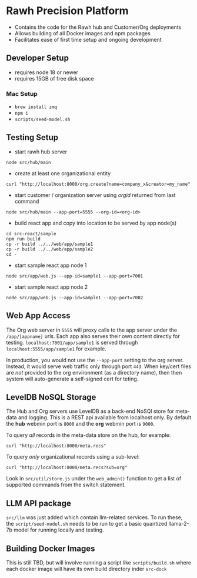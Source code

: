 # Rawh Precision Platform

* Contains the code for the Rawh hub and Customer/Org deployments
* Allows building of all Docker images and npm packages
* Facilitates ease of first time setup and ongoing development


## Developer Setup

* requires node 18 or newer
* requires 15GB of free disk space


### Mac Setup

* `brew install zmq`
* `npm i`
* `scripts/seed-model.sh`


## Testing Setup

* start rawh hub server

```node src/hub/main```

* create at least one organizational entity

```curl "http://localhost:8000/org.create?name=company_x&creator=my_name"```

* start customer / organization server using _orgid_ returned from last command

```node src/hub/main --app-port=5555 --org-id=<org-id>```

* build react app and copy into location to be served by app node(s)

```
cd src-react/sample
npm run build
cp -r build ../../web/app/sample1
cp -r build ../../web/app/sample2
cd -
```

* start sample react app node 1

```node src/app/web.js --app-id=sample1 --app-port=7001```

* start sample react app node 2

```node src/app/web.js --app-id=sample1 --app-port=7002```


## Web App Access

The Org web server in `5555` will proxy calls to the app server under
the `/app/[appname]` urls. Each app also serves their own content directly
for testing. `localhost:7001/app/sample1` is served through `localhost:5555/app/sample1`
for example.

In production, you would not use the `--app-port` setting to the org server.
Instead, it would serve web traffic only through port `443`. When key/cert files
are *not* provided to the org environment (as a directory name), then then
system will auto-generate a self-signed cert for teting.


## LevelDB NoSQL Storage

The Hub and Org servers use LevelDB as a back-end NoSQl store
for meta-data and logging. This is a REST api available from
localhost only. By default the **hub** webmin port is `8000` and
the **org** webmin port is `9000`.

To query *all* records in the meta-data store on the hub, for example:

```
curl "http://localhost:8000/meta.recs"
```

To query *only* organizational records using a sub-level:

```
curl "http://localhost:8000/meta.recs?sub=org"
```

Look in `src/util/store.js` under the `web_admin()` function to
get a list of supported commands from the switch statement.


## LLM API package

`src/llm` was just added which contain llm-related services. To run these,
the `script/seed-model.sh` needs to be run to get a basic quantized
llama-2-7b model for running locally and testing.

## Building Docker Images

This is still TBD, but will involve running a script like `scripts/build.sh`
where each docker image will have its own build directory inder `src-dock`

